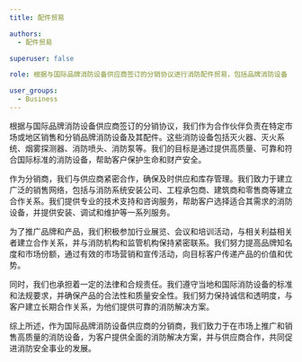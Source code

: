 ```yaml
---
title: 配件贸易

authors:
  - 配件贸易

superuser: false

role: 根据与国际品牌消防设备供应商签订的分销协议进行消防配件贸易，包括品牌消防设备

user_groups:
  - Business
---
```


根据与国际品牌消防设备供应商签订的分销协议，我们作为合作伙伴负责在特定市场或地区销售和分销品牌消防设备及其配件。这些消防设备包括灭火器、灭火系统、烟雾探测器、消防喷头、消防泵等。我们的目标是通过提供高质量、可靠和符合国际标准的消防设备，帮助客户保护生命和财产安全。
 
作为分销商，我们与供应商紧密合作，确保及时供应和库存管理。我们致力于建立广泛的销售网络，包括与消防系统安装公司、工程承包商、建筑商和零售商等建立合作关系。我们提供专业的技术支持和咨询服务，帮助客户选择适合其需求的消防设备，并提供安装、调试和维护等一系列服务。
 
为了推广品牌和产品，我们积极参加行业展览、会议和培训活动，与相关利益相关者建立合作关系，并与消防机构和监管机构保持紧密联系。我们努力提高品牌知名度和市场份额，通过有效的市场营销和宣传活动，向目标客户传递产品的价值和优势。
 
同时，我们也承担着一定的法律和合规责任。我们遵守当地和国际消防设备的标准和法规要求，并确保产品的合法性和质量安全性。我们努力保持诚信和透明度，与客户建立长期合作关系，为他们提供可靠的消防解决方案。
 
综上所述，作为国际品牌消防设备供应商的分销商，我们致力于在市场上推广和销售高质量的消防设备，为客户提供全面的消防解决方案，并与供应商合作，共同促进消防安全事业的发展。
